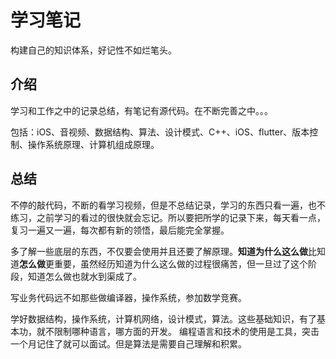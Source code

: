 # 学习笔记

构建自己的知识体系，好记性不如烂笔头。

## 介绍

学习和工作之中的记录总结，有笔记有源代码。在不断完善之中。。。

包括：iOS、音视频、数据结构、算法、设计模式、C++、iOS、flutter、版本控制、操作系统原理、计算机组成原理。

## 总结

不停的敲代码，不断的看学习视频，但是不总结记录，学习的东西只看一遍，也不练习，之前学习的看过的很快就会忘记。所以要把所学的记录下来，每天看一点，复习一遍又一遍，每次都有新的领悟，最后能完全掌握。

多了解一些底层的东西，不仅要会使用并且还要了解原理。**知道为什么这么做**比知道**怎么做**更重要，虽然经历知道为什么这么做的过程很痛苦，但一旦过了这个阶段，知道怎么做也就水到渠成了。

写业务代码远不如那些做编译器，操作系统，参加数学竞赛。

学好数据结构，操作系统，计算机网络，设计模式，算法。这些基础知识，有了基本功，就不限制哪种语言，哪方面的开发。
编程语言和技术的使用是工具，突击一个月记住了就可以面试。但是算法是需要自己理解和积累。
